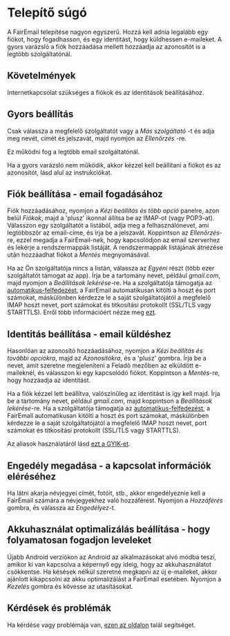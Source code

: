 # Telepítő súgó

A FairEmail telepítése nagyon egyszerű. Hozzá kell adnia legalább egy fiókot, hogy fogadhasson, és egy identitást, hogy küldhessen e-maileket. A gyors varázsló a fiók hozzáadása mellett hozzáadja az azonosítót is a legtöbb szolgáltatónál.

## Követelmények

Internetkapcsolat szükséges a fiókok és az identitások beállításához.

## Gyors beállítás

Csak válassza a megfelelő szolgáltatót vagy a *Más szolgáltató* -t és adja meg nevét, címét és jelszavát, majd nyomjon az *Ellenőrzés* -re.

Ez működni fog a legtöbb email szolgáltatónál.

Ha a gyors varázsló nem működik, akkor kézzel kell beállítani a fiókot és az azonosítót, lásd alul az instrukciókat.

## Fiók beállítása - email fogadásához

Fiók hozzáadásához, nyomjon a *Kézi beállítás és több opció* panelre, azon belül *Fiókok*, majd a 'plusz' ikonnal állítsa be az IMAP-ot (vagy POP3-at). Válasszon egy szolgáltatót a listából, adja meg a felhasználónevet, ami legtöbbször az email-címe, és írja be a jelszavát. Koppintson az *Ellenőrzés*-re, ezzel megadja a FairEmail-nek, hogy kapcsolódjon az email szerverhez és lekérje a rendszermappák listáját. A rendszermappák listájának átnézése után hozzáadhat fiókot a *Mentés* megnyomásával.

Ha az Ön szolgáltatója nincs a listán, válassza az *Egyéni* részt (több ezer szolgáltatót támogat az app). Írja be a tartomány nevet, például *gmail.com*, majd nyomjon a *Beállítások lekérése*-re. Ha a szolgáltatója támogatja az [automatikus-felfedezést](https://tools.ietf.org/html/rfc6186), a FairEmail automatikusan kitölti a hoszt és port számokat, máskülönben kérdezze le a saját szolgáltatójától a megfelelő IMAP hoszt nevet, port számokat és titkosítási protokollt (SSL/TLS vagy STARTTLS). Erről több információért nézze meg [ezt](https://github.com/M66B/FairEmail/blob/master/FAQ.md#authorizing-accounts).

## Identitás beállítása - email küldéshez

Hasonlóan az azonosító hozzáadásához, nyomjon a *Kézi beállítás és további opciókra*, majd az *Azonosítókra*, és a 'plusz' gombra. Írja be a nevet, amit szeretne megjeleníteni a Feladó mezőben az elküldött e-maileknél, és válasszon ki egy kapcsolódó fiókot. Koppintson a *Mentés*-re, hogy hozzáadja az identitást.

Ha a fiók kézzel lett beállítva, valószínűleg az identitást is így kell majd. Írja be a tartomány nevet, például *gmail.com*, majd koppintson a *Beállítások lekérése*-re. Ha a szolgáltatója támogatja az [automatikus-felfedezést](https://tools.ietf.org/html/rfc6186), a FairEmail automatikusan kitölti a hoszt és port számokat, máskülönben kérdezze le a saját szolgáltatójától a megfelelő IMAP hoszt nevet, port számokat és titkosítási protokollt (SSL/TLS vagy STARTTLS).

Az aliasok használatáról lásd [ezt a GYIK-et](https://github.com/M66B/FairEmail/blob/master/FAQ.md#FAQ9).

## Engedély megadása - a kapcsolat információk eléréséhez

Ha látni akarja névjegyei címét, fotóit, stb., akkor engedélyeznie kell a FairEmail számára a névjegyekhez való hozzáférést. Nyomjon a *Hozzáférés* gombra, és válassza az *Engedélyez*-t.

## Akkuhasználat optimalizálás beállítása - hogy folyamatosan fogadjon leveleket

Újabb Android verziókon az Android az alkalmazásokat alvó módba teszi, amikor ki van kapcsolva a képernyő egy ideig, hogy az akkuhasználatot csökkentse. Ha késések nélkül szeretné megkapni az új e-maileket, akkor ajánlott kikapcsolni az akku optimalizálást a FairEmail esetében. Nyomjon a *Kezelés* gombra és kövesse az utasításokat.

## Kérdések és problémák

Ha kérdése vagy problémája van, [ezen az oldalon](https://github.com/M66B/FairEmail/blob/master/FAQ.md) talál segítséget.